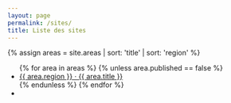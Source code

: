 ```yaml
---
layout: page
permalink: /sites/
title: Liste des sites
---
```

{% assign areas = site.areas | sort: 'title' | sort: 'region' %}
<ul class="side-nav">
  {% for area in areas %}
    {% unless area.published == false %}
    <li>
      <a href="{{ site.url }}{{ area.url }}">
      {{ area.region }} &middot; {{ area.title }}
      </a>
    </li>
    {% endunless %}
  {% endfor %}
  <li>&nbsp;</li>
</ul>

